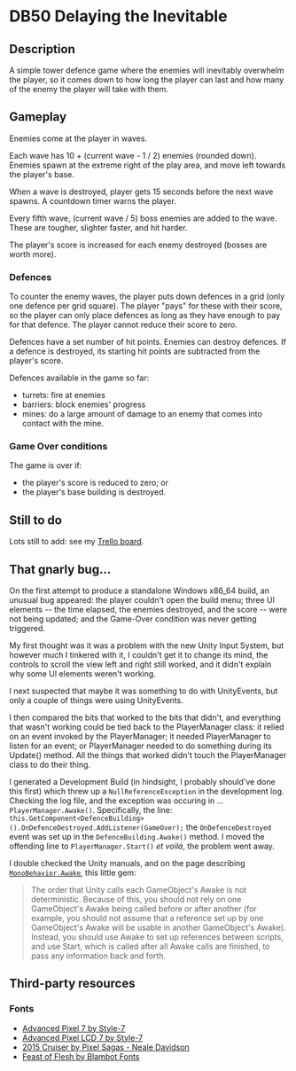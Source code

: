 # DB50 Delaying the Inevitable

## Description
A simple tower defence game where the enemies will inevitably overwhelm the player, so it comes down to how long the player can last and how many of the enemy the player will take with them.

## Gameplay
Enemies come at the player in waves. 

Each wave has 10 + (current wave - 1 / 2) enemies (rounded down). Enemies spawn at the extreme right of the play area, and move left towards the player's base.

When a wave is destroyed, player gets 15 seconds before the next wave spawns. A countdown timer warns the player.

Every fifth wave, (current wave / 5) boss enemies are added to the wave. These are tougher, slighter faster, and hit harder.

The player's score is increased for each enemy destroyed (bosses are worth more).

### Defences
To counter the enemy waves, the player puts down defences in a grid (only one defence per grid square). The player "pays" for these with their score, so the player can only place defences as long as they have enough to pay for that defence. The player cannot reduce their score to zero.

Defences have a set number of hit points. Enemies can destroy defences. If a defence is destroyed, its starting hit points are subtracted from the player's score.

Defences available in the game so far:
* turrets: fire at enemies
* barriers: block enemies' progress
* mines: do a large amount of damage to an enemy that comes into contact with the mine.

### Game Over conditions
The game is over if:
* the player's score is reduced to zero; or
* the player's base building is destroyed.

## Still to do
Lots still to add: see my [Trello board](https://trello.com/invite/b/A681FngS/5f6da1b5dd085fcfb7f6cc2fc51db95b/ld50-delaying-the-inevitable).

## That gnarly bug...
On the first attempt to produce a standalone Windows x86_64 build, an unusual bug appeared: the player couldn't open the build menu; three UI elements -- the time elapsed, the enemies destroyed, and the score -- were not being updated; and the Game-Over condition was never getting triggered.

My first thought was it was a problem with the new Unity Input System, but however much I tinkered with it, I couldn't get it to change its mind, the controls to scroll the view left and right still worked, and it didn't explain why some UI elements weren't working.

I next suspected that maybe it was something to do with UnityEvents, but only a couple of things were using UnityEvents.

I then compared the bits that worked to the bits that didn't, and everything that wasn't working could be tied back to the PlayerManager class: it relied on an event invoked by the PlayerManager; it needed PlayerManager to listen for an event; or PlayerManager needed to do something during its Update() method. All the things that worked didn't touch the PlayerManager class to do their thing.

I generated a Development Build (in hindsight, I probably should've done this first) which threw up a `NullReferenceException` in the development log. Checking the log file, and the exception was occuring in ... `PlayerManager.Awake()`. Specifically, the line: `this.GetComponent<DefenceBuilding>().OnDefenceDestroyed.AddListener(GameOver);` the `OnDefenceDestroyed` event was set up in the `DefenceBuilding.Awake()` method. I moved the offending line to `PlayerManager.Start()` *et voilá*, the problem went away.

I double checked the Unity manuals, and on the page describing [`MonoBehavior.Awake`](https://docs.unity3d.com/ScriptReference/MonoBehaviour.Awake.html), this little gem:

>The order that Unity calls each GameObject's Awake is not deterministic. Because of this, you should not rely on one GameObject's Awake being called before or after another (for example, you should not assume that a reference set up by one GameObject's Awake will be usable in another GameObject's Awake). Instead, you should use Awake to set up references between scripts, and use Start, which is called after all Awake calls are finished, to pass any information back and forth.

## Third-party resources
### Fonts
* [Advanced Pixel 7 by Style-7](https://www.1001freefonts.com/advanced-pixel-7.font)
* [Advanced Pixel LCD 7 by Style-7](https://www.1001freefonts.com/advanced-pixel-lcd-7.font)
* [2015 Cruiser by Pixel Sagas - Neale Davidson](https://www.1001freefonts.com/2015-cruiser.font)
* [Feast of Flesh by Blambot Fonts](https://www.1001freefonts.com/feast-of-flesh.font)
